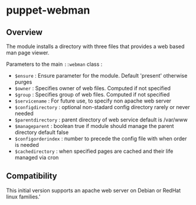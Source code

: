 # puppet-webman

## Overview

The module installs a directory with three files that provides a web based
man page viewer.

Parameters to the main `::webman` class :

* `$ensure`           : Ensure parameter for the module. Default 'present' otherwise purges
* `$owner`            : Specifies owner of web files. Computed if not specified
* `$group`            : Specifies group of web files. Computed if not specified
* `$servicename`      : For future use, to specify non apache web server
* `$configdirectory`  : optional non-stadard config directory rarely or never needed
* `$parentdirectory`  : parent directory of web service default is /var/www
* `$manageparent`     : boolean true if module should manage the parent directory default false
* `$configorderindex` : number to precede the config file with when order is needed
* `$cachedirectory`   : when specified pages are cached and their life managed via cron


## Compatibility

This initial version supports an apache web server on Debian or RedHat linux families.'
